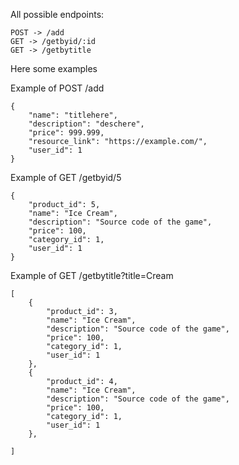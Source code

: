 All possible endpoints:
```
POST -> /add
GET -> /getbyid/:id
GET -> /getbytitle
```

Here some examples

Example of POST /add
```
{
    "name": "titlehere",
    "description": "deschere",
    "price": 999.999,
    "resource_link": "https://example.com/",
    "user_id": 1
}
```


Example of GET /getbyid/5
```
{
    "product_id": 5,
    "name": "Ice Cream",
    "description": "Source code of the game",
    "price": 100,
    "category_id": 1,
    "user_id": 1
}
```

Example of GET /getbytitle?title=Cream
```
[
    {
        "product_id": 3,
        "name": "Ice Cream",
        "description": "Source code of the game",
        "price": 100,
        "category_id": 1,
        "user_id": 1
    },
    {
        "product_id": 4,
        "name": "Ice Cream",
        "description": "Source code of the game",
        "price": 100,
        "category_id": 1,
        "user_id": 1
    },

]
```
